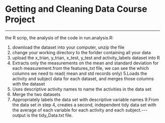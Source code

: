 # Getting and Cleaning Data Course Project
---


the R scrip, the analysis of the code in run.analysis.R:
1. download the dataset into your computer, unzip the file
2. change your working directory to the forlder containing all your data
3. upload the x_trian, y_trian, x_test, y_test and activity_labels dataset into R
4. Extracts only the measurements on the mean and standard deviation for each measurement.from the features_txt file, we can see the which columns we need to read( mean and std records only) 
5.Loads the activity and subject data for each dataset, and merges those columns with the dataset
6. Uses descriptive activity names to name the activities in the data set
7. Merge the two datasets 
8. Appropriately labels the data set with descriptive variable names 
9.From the data set in step 4, creates a second, independent tidy data set with the average of each variable for each activity and each subject.---output is the tidy_Data.txt file.







